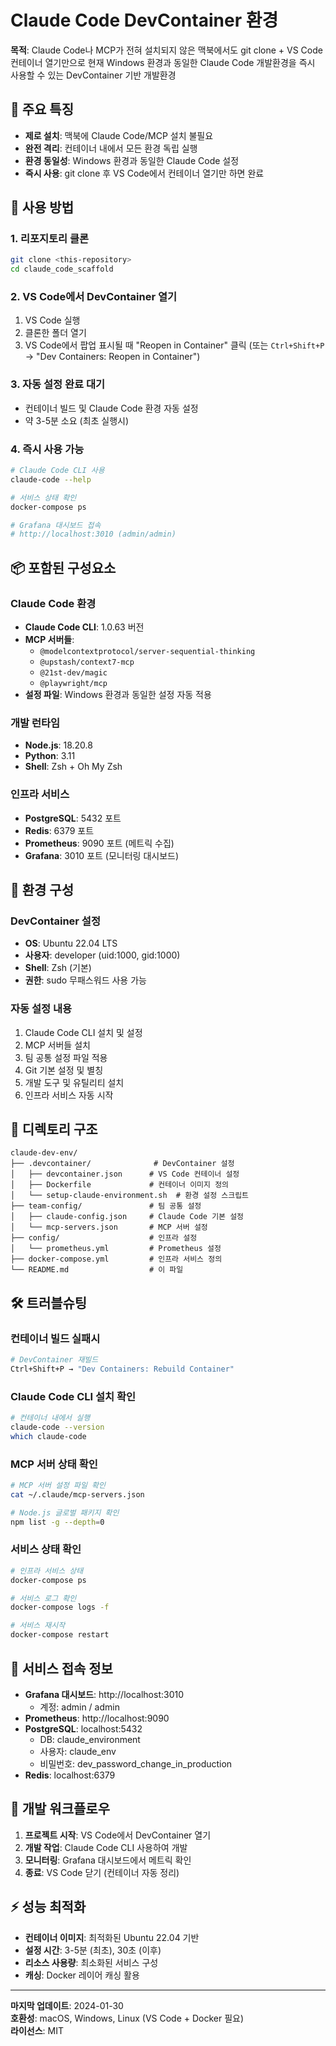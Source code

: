 # Claude Code DevContainer 환경

**목적**: Claude Code나 MCP가 전혀 설치되지 않은 맥북에서도 git clone + VS Code 컨테이너 열기만으로 현재 Windows 환경과 동일한 Claude Code 개발환경을 즉시 사용할 수 있는 DevContainer 기반 개발환경

## 🎯 주요 특징

- **제로 설치**: 맥북에 Claude Code/MCP 설치 불필요
- **완전 격리**: 컨테이너 내에서 모든 환경 독립 실행
- **환경 동일성**: Windows 환경과 동일한 Claude Code 설정
- **즉시 사용**: git clone 후 VS Code에서 컨테이너 열기만 하면 완료

## 🚀 사용 방법

### 1. 리포지토리 클론
```bash
git clone <this-repository>
cd claude_code_scaffold
```

### 2. VS Code에서 DevContainer 열기
1. VS Code 실행
2. 클론한 폴더 열기
3. VS Code에서 팝업 표시될 때 "Reopen in Container" 클릭
   (또는 `Ctrl+Shift+P` → "Dev Containers: Reopen in Container")

### 3. 자동 설정 완료 대기
- 컨테이너 빌드 및 Claude Code 환경 자동 설정
- 약 3-5분 소요 (최초 실행시)

### 4. 즉시 사용 가능
```bash
# Claude Code CLI 사용
claude-code --help

# 서비스 상태 확인
docker-compose ps

# Grafana 대시보드 접속
# http://localhost:3010 (admin/admin)
```

## 📦 포함된 구성요소

### Claude Code 환경
- **Claude Code CLI**: 1.0.63 버전
- **MCP 서버들**:
  - `@modelcontextprotocol/server-sequential-thinking`
  - `@upstash/context7-mcp`  
  - `@21st-dev/magic`
  - `@playwright/mcp`
- **설정 파일**: Windows 환경과 동일한 설정 자동 적용

### 개발 런타임
- **Node.js**: 18.20.8
- **Python**: 3.11
- **Shell**: Zsh + Oh My Zsh

### 인프라 서비스
- **PostgreSQL**: 5432 포트
- **Redis**: 6379 포트  
- **Prometheus**: 9090 포트 (메트릭 수집)
- **Grafana**: 3010 포트 (모니터링 대시보드)

## 🔧 환경 구성

### DevContainer 설정
- **OS**: Ubuntu 22.04 LTS
- **사용자**: developer (uid:1000, gid:1000)
- **Shell**: Zsh (기본)
- **권한**: sudo 무패스워드 사용 가능

### 자동 설정 내용
1. Claude Code CLI 설치 및 설정
2. MCP 서버들 설치
3. 팀 공통 설정 파일 적용
4. Git 기본 설정 및 별칭
5. 개발 도구 및 유틸리티 설치
6. 인프라 서비스 자동 시작

## 📁 디렉토리 구조

```
claude-dev-env/
├── .devcontainer/              # DevContainer 설정
│   ├── devcontainer.json      # VS Code 컨테이너 설정
│   ├── Dockerfile             # 컨테이너 이미지 정의
│   └── setup-claude-environment.sh  # 환경 설정 스크립트
├── team-config/               # 팀 공통 설정
│   ├── claude-config.json     # Claude Code 기본 설정
│   └── mcp-servers.json       # MCP 서버 설정
├── config/                    # 인프라 설정
│   └── prometheus.yml         # Prometheus 설정
├── docker-compose.yml         # 인프라 서비스 정의
└── README.md                  # 이 파일
```

## 🛠️ 트러블슈팅

### 컨테이너 빌드 실패시
```bash
# DevContainer 재빌드
Ctrl+Shift+P → "Dev Containers: Rebuild Container"
```

### Claude Code CLI 설치 확인
```bash
# 컨테이너 내에서 실행
claude-code --version
which claude-code
```

### MCP 서버 상태 확인
```bash
# MCP 서버 설정 파일 확인
cat ~/.claude/mcp-servers.json

# Node.js 글로벌 패키지 확인
npm list -g --depth=0
```

### 서비스 상태 확인
```bash
# 인프라 서비스 상태
docker-compose ps

# 서비스 로그 확인
docker-compose logs -f

# 서비스 재시작
docker-compose restart
```

## 🔗 서비스 접속 정보

- **Grafana 대시보드**: http://localhost:3010
  - 계정: admin / admin
- **Prometheus**: http://localhost:9090
- **PostgreSQL**: localhost:5432
  - DB: claude_environment
  - 사용자: claude_env
  - 비밀번호: dev_password_change_in_production
- **Redis**: localhost:6379

## 📝 개발 워크플로우

1. **프로젝트 시작**: VS Code에서 DevContainer 열기
2. **개발 작업**: Claude Code CLI 사용하여 개발
3. **모니터링**: Grafana 대시보드에서 메트릭 확인
4. **종료**: VS Code 닫기 (컨테이너 자동 정리)

## ⚡ 성능 최적화

- **컨테이너 이미지**: 최적화된 Ubuntu 22.04 기반
- **설정 시간**: 3-5분 (최초), 30초 (이후)
- **리소스 사용량**: 최소화된 서비스 구성
- **캐싱**: Docker 레이어 캐싱 활용

---

**마지막 업데이트**: 2024-01-30  
**호환성**: macOS, Windows, Linux (VS Code + Docker 필요)  
**라이선스**: MIT